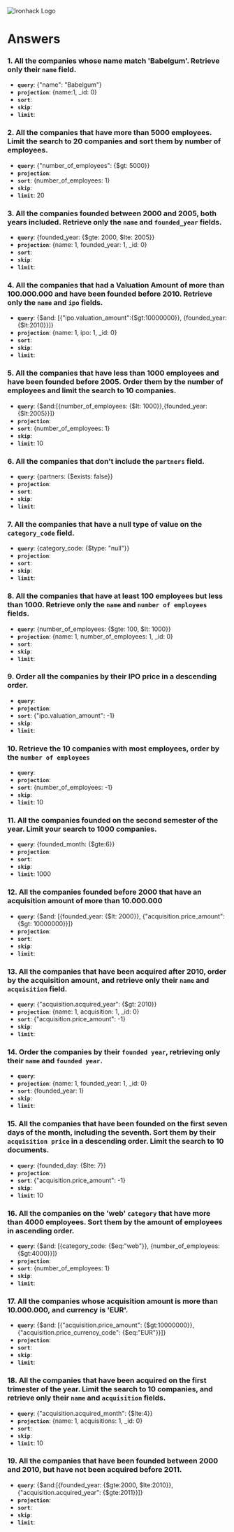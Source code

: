 ![Ironhack Logo](https://i.imgur.com/1QgrNNw.png)

# Answers

### 1. All the companies whose name match 'Babelgum'. Retrieve only their `name` field.

- **`query`**: {"name": "Babelgum"}
- **`projection`**: {name:1, _id: 0}
- **`sort`**: 
- **`skip`**: 
- **`limit`**: 

### 2. All the companies that have more than 5000 employees. Limit the search to 20 companies and sort them by **number of employees**.

- **`query`**: {"number_of_employees": {$gt: 5000}}
- **`projection`**: 
- **`sort`**: {number_of_employees: 1}
- **`skip`**: 
- **`limit`**: 20

### 3. All the companies founded between 2000 and 2005, both years included. Retrieve only the `name` and `founded_year` fields.

- **`query`**: {founded_year: {$gte: 2000, $lte: 2005}}
- **`projection`**: {name: 1, founded_year: 1, _id: 0}
- **`sort`**: 
- **`skip`**: 
- **`limit`**: 

### 4. All the companies that had a Valuation Amount of more than 100.000.000 and have been founded before 2010. Retrieve only the `name` and `ipo` fields.

- **`query`**: {$and: [{"ipo.valuation_amount":{$gt:10000000}}, {founded_year:{$lt:2010}}]}
- **`projection`**: {name: 1, ipo: 1, _id: 0}
- **`sort`**: 
- **`skip`**: 
- **`limit`**: 

### 5. All the companies that have less than 1000 employees and have been founded before 2005. Order them by the number of employees and limit the search to 10 companies.

- **`query`**: {$and:[{number_of_employees: {$lt: 1000}},{founded_year:{$lt:2005}}]}
- **`projection`**: 
- **`sort`**: {number_of_employees: 1}  
- **`skip`**: 
- **`limit`**: 10

### 6. All the companies that don't include the `partners` field.

- **`query`**: {partners: {$exists: false}}
- **`projection`**: 
- **`sort`**: 
- **`skip`**: 
- **`limit`**: 

### 7. All the companies that have a null type of value on the `category_code` field.

- **`query`**: {category_code: {$type: "null"}}
- **`projection`**: 
- **`sort`**: 
- **`skip`**: 
- **`limit`**: 

### 8. All the companies that have at least 100 employees but less than 1000. Retrieve only the `name` and `number of employees` fields.

- **`query`**: {number_of_employees: {$gte: 100, $lt: 1000}}
- **`projection`**: {name: 1, number_of_employees: 1, _id: 0}
- **`sort`**: 
- **`skip`**: 
- **`limit`**: 

### 9. Order all the companies by their IPO price in a descending order.

- **`query`**: 
- **`projection`**: 
- **`sort`**: {"ipo.valuation_amount": -1}
- **`skip`**: 
- **`limit`**: 

### 10. Retrieve the 10 companies with most employees, order by the `number of employees`

- **`query`**: 
- **`projection`**: 
- **`sort`**: {number_of_employees: -1}
- **`skip`**: 
- **`limit`**: 10

### 11. All the companies founded on the second semester of the year. Limit your search to 1000 companies.

- **`query`**: {founded_month: {$gte:6}}
- **`projection`**: 
- **`sort`**: 
- **`skip`**: 
- **`limit`**: 1000

### 12. All the companies founded before 2000 that have an acquisition amount of more than 10.000.000

- **`query`**: {$and: [{founded_year: {$lt: 2000}}, {"acquisition.price_amount": {$gt: 10000000}}]}
- **`projection`**: 
- **`sort`**: 
- **`skip`**: 
- **`limit`**: 

### 13. All the companies that have been acquired after 2010, order by the acquisition amount, and retrieve only their `name` and `acquisition` field.

- **`query`**: {"acquisition.acquired_year": {$gt: 2010}}
- **`projection`**: {name: 1, acquisition: 1, _id: 0}
- **`sort`**: {"acquisition.price_amount": -1}
- **`skip`**: 
- **`limit`**: 

### 14. Order the companies by their `founded year`, retrieving only their `name` and `founded year`.

- **`query`**: 
- **`projection`**: {name: 1, founded_year: 1, _id: 0}
- **`sort`**: {founded_year: 1}
- **`skip`**: 
- **`limit`**: 

### 15. All the companies that have been founded on the first seven days of the month, including the seventh. Sort them by their `acquisition price` in a descending order. Limit the search to 10 documents.

- **`query`**: {founded_day: {$lte: 7}}
- **`projection`**: 
- **`sort`**: {"acquisition.price_amount": -1}
- **`skip`**: 
- **`limit`**: 10

### 16. All the companies on the 'web' `category` that have more than 4000 employees. Sort them by the amount of employees in ascending order.

- **`query`**: {$and: [{category_code: {$eq:"web"}}, {number_of_employees: {$gt:4000}}]}
- **`projection`**: 
- **`sort`**: {number_of_employees: 1}
- **`skip`**: 
- **`limit`**: 

### 17. All the companies whose acquisition amount is more than 10.000.000, and currency is 'EUR'.

- **`query`**: {$and: [{"acquisition.price_amount": {$gt:10000000}}, {"acquisition.price_currency_code": {$eq:"EUR"}}]}
- **`projection`**: 
- **`sort`**: 
- **`skip`**: 
- **`limit`**: 

### 18. All the companies that have been acquired on the first trimester of the year. Limit the search to 10 companies, and retrieve only their `name` and `acquisition` fields.

- **`query`**: {"acquisition.acquired_month": {$lte:4}}
- **`projection`**: {name: 1, acquisitions: 1, _id: 0}
- **`sort`**: 
- **`skip`**: 
- **`limit`**: 10

### 19. All the companies that have been founded between 2000 and 2010, but have not been acquired before 2011.

- **`query`**: {$and:[{founded_year: {$gte:2000, $lte:2010}}, {"acquisition.acquired_year": {$gte:2011}}]}
- **`projection`**: 
- **`sort`**: 
- **`skip`**: 
- **`limit`**: 

